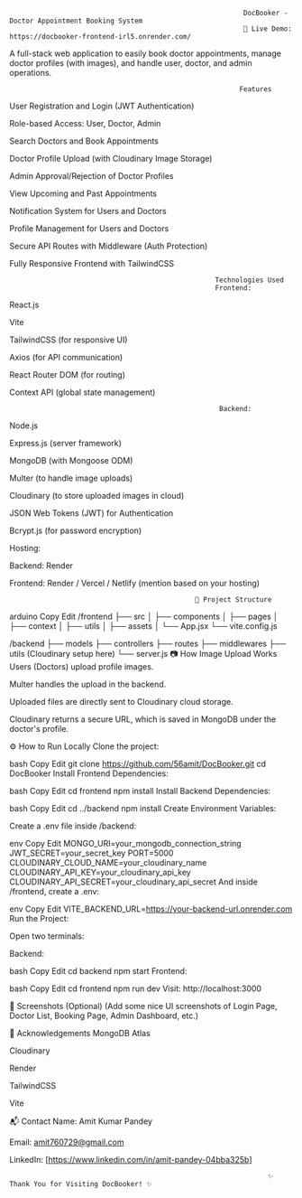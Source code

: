                                                               DocBooker - Doctor Appointment Booking System
                                                              🔗 Live Demo: https://docbooker-frontend-irl5.onrender.com/
                                                          
A full-stack web application to easily book doctor appointments, manage doctor profiles (with images), and handle user, doctor, and admin operations.

                                                             Features
User Registration and Login (JWT Authentication)

Role-based Access: User, Doctor, Admin

Search Doctors and Book Appointments

Doctor Profile Upload (with Cloudinary Image Storage)

Admin Approval/Rejection of Doctor Profiles

View Upcoming and Past Appointments

Notification System for Users and Doctors

Profile Management for Users and Doctors

Secure API Routes with Middleware (Auth Protection)

Fully Responsive Frontend with TailwindCSS

                                                       Technologies Used
                                                       Frontend:

React.js

Vite

TailwindCSS (for responsive UI)

Axios (for API communication)

React Router DOM (for routing)

Context API (global state management)

                                                        Backend:

Node.js

Express.js (server framework)

MongoDB (with Mongoose ODM)

Multer (to handle image uploads)

Cloudinary (to store uploaded images in cloud)

JSON Web Tokens (JWT) for Authentication

Bcrypt.js (for password encryption)

Hosting:

Backend: Render

Frontend: Render / Vercel / Netlify (mention based on your hosting)

                                                  📂 Project Structure
arduino
Copy
Edit
/frontend
    ├── src
    │   ├── components
    │   ├── pages
    │   ├── context
    │   ├── utils
    │   ├── assets
    │   └── App.jsx
    └── vite.config.js

/backend
    ├── models
    ├── controllers
    ├── routes
    ├── middlewares
    ├── utils (Cloudinary setup here)
    └── server.js
📷 How Image Upload Works
Users (Doctors) upload profile images.

Multer handles the upload in the backend.

Uploaded files are directly sent to Cloudinary cloud storage.

Cloudinary returns a secure URL, which is saved in MongoDB under the doctor's profile.

⚙️ How to Run Locally
Clone the project:

bash
Copy
Edit
git clone https://github.com/56amit/DocBooker.git
cd DocBooker
Install Frontend Dependencies:

bash
Copy
Edit
cd frontend
npm install
Install Backend Dependencies:

bash
Copy
Edit
cd ../backend
npm install
Create Environment Variables:

Create a .env file inside /backend:

env
Copy
Edit
MONGO_URI=your_mongodb_connection_string
JWT_SECRET=your_secret_key
PORT=5000
CLOUDINARY_CLOUD_NAME=your_cloudinary_name
CLOUDINARY_API_KEY=your_cloudinary_api_key
CLOUDINARY_API_SECRET=your_cloudinary_api_secret
And inside /frontend, create a .env:

env
Copy
Edit
VITE_BACKEND_URL=https://your-backend-url.onrender.com
Run the Project:

Open two terminals:

Backend:

bash
Copy
Edit
cd backend
npm start
Frontend:

bash
Copy
Edit
cd frontend
npm run dev
Visit: http://localhost:3000

📸 Screenshots (Optional)
(Add some nice UI screenshots of Login Page, Doctor List, Booking Page, Admin Dashboard, etc.)

🙏 Acknowledgements
MongoDB Atlas

Cloudinary

Render

TailwindCSS

Vite

📬 Contact
Name: Amit Kumar Pandey

Email: amit760729@gmail.com

LinkedIn: [https://www.linkedin.com/in/amit-pandey-04bba325b]

                                                                    ✨ Thank You for Visiting DocBooker! ✨



